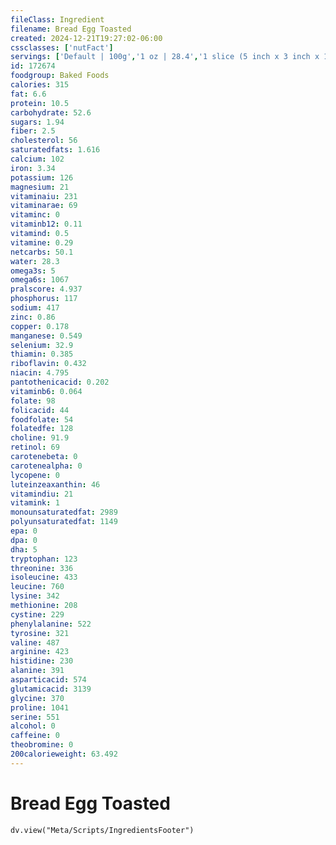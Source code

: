 ```yaml
---
fileClass: Ingredient
filename: Bread Egg Toasted
created: 2024-12-21T19:27:02-06:00
cssclasses: ['nutFact']
servings: ['Default | 100g','1 oz | 28.4','1 slice (5 inch x 3 inch x 1/2 inch) | 37']
id: 172674
foodgroup: Baked Foods
calories: 315
fat: 6.6
protein: 10.5
carbohydrate: 52.6
sugars: 1.94
fiber: 2.5
cholesterol: 56
saturatedfats: 1.616
calcium: 102
iron: 3.34
potassium: 126
magnesium: 21
vitaminaiu: 231
vitaminarae: 69
vitaminc: 0
vitaminb12: 0.11
vitamind: 0.5
vitamine: 0.29
netcarbs: 50.1
water: 28.3
omega3s: 5
omega6s: 1067
pralscore: 4.937
phosphorus: 117
sodium: 417
zinc: 0.86
copper: 0.178
manganese: 0.549
selenium: 32.9
thiamin: 0.385
riboflavin: 0.432
niacin: 4.795
pantothenicacid: 0.202
vitaminb6: 0.064
folate: 98
folicacid: 44
foodfolate: 54
folatedfe: 128
choline: 91.9
retinol: 69
carotenebeta: 0
carotenealpha: 0
lycopene: 0
luteinzeaxanthin: 46
vitamindiu: 21
vitamink: 1
monounsaturatedfat: 2989
polyunsaturatedfat: 1149
epa: 0
dpa: 0
dha: 5
tryptophan: 123
threonine: 336
isoleucine: 433
leucine: 760
lysine: 342
methionine: 208
cystine: 229
phenylalanine: 522
tyrosine: 321
valine: 487
arginine: 423
histidine: 230
alanine: 391
asparticacid: 574
glutamicacid: 3139
glycine: 370
proline: 1041
serine: 551
alcohol: 0
caffeine: 0
theobromine: 0
200calorieweight: 63.492
---
```


# Bread Egg Toasted

```dataviewjs
dv.view("Meta/Scripts/IngredientsFooter")
```